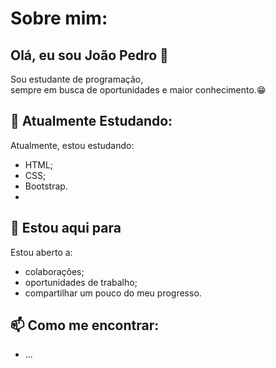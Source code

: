 # Sobre mim:
## Olá, eu sou João Pedro 👋


Sou estudante de programação, </br>
sempre em busca de oportunidades e maior conhecimento.😁


## 🍃 Atualmente Estudando:
Atualmente, estou estudando:
- HTML;
- CSS;
- Bootstrap.
- 
## 💬 Estou aqui para 
Estou aberto a:
- colaborações;
- oportunidades de trabalho;
- compartilhar um pouco do meu progresso.

## 📫 Como me encontrar: 
- ...
